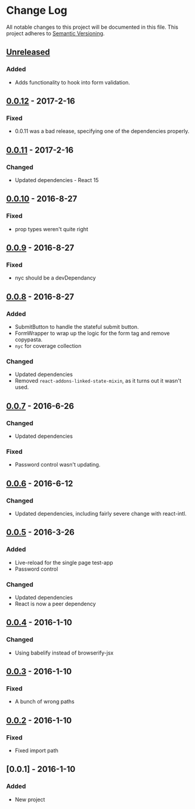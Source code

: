 # Change Log
All notable changes to this project will be documented in this file.
This project adheres to [Semantic Versioning](http://semver.org/).

## [Unreleased]

### Added
- Adds functionality to hook into form validation.

## [0.0.12] - 2017-2-16

### Fixed
- 0.0.11 was a bad release, specifying one of the dependencies properly.

## [0.0.11] - 2017-2-16

### Changed
- Updated dependencies - React 15

## [0.0.10] - 2016-8-27
### Fixed
- prop types weren't quite right

## [0.0.9] - 2016-8-27
### Fixed
- nyc should be a devDependancy

## [0.0.8] - 2016-8-27
### Added
- SubmitButton to handle the stateful submit button.
- FormWrapper to wrap up the logic for the form tag and remove copypasta.
- `nyc` for coverage collection

### Changed
- Updated dependencies
- Removed `react-addons-linked-state-mixin`, as it turns out it wasn't used.

## [0.0.7] - 2016-6-26
### Changed
- Updated dependencies

### Fixed
- Password control wasn't updating.

## [0.0.6] - 2016-6-12
### Changed
- Updated dependencies, including fairly severe change with react-intl.

## [0.0.5] - 2016-3-26
### Added
- Live-reload for the single page test-app
- Password control

### Changed
- Updated dependencies
- React is now a peer dependency

## [0.0.4] - 2016-1-10
### Changed
- Using babelify instead of browserify-jsx

## [0.0.3] - 2016-1-10
### Fixed
- A bunch of wrong paths

## [0.0.2] - 2016-1-10
### Fixed
- Fixed import path

## [0.0.1] - 2016-1-10
### Added
- New project

[Unreleased]: https://github.com/rm3web/rm3-react-controls/compare/v0.0.12...HEAD
[0.0.12]: https://github.com/rm3web/rm3-react-controls/compare/v0.0.11...v0.0.12
[0.0.11]: https://github.com/rm3web/rm3-react-controls/compare/v0.0.10...v0.0.11
[0.0.10]: https://github.com/rm3web/rm3-react-controls/compare/v0.0.9...v0.0.10
[0.0.9]: https://github.com/rm3web/rm3-react-controls/compare/v0.0.8...v0.0.9
[0.0.8]: https://github.com/rm3web/rm3-react-controls/compare/v0.0.7...v0.0.8
[0.0.7]: https://github.com/rm3web/rm3-react-controls/compare/v0.0.6...v0.0.7
[0.0.6]: https://github.com/rm3web/rm3-react-controls/compare/v0.0.5...v0.0.6
[0.0.5]: https://github.com/rm3web/rm3-react-controls/compare/v0.0.4...v0.0.5
[0.0.4]: https://github.com/rm3web/rm3-react-controls/compare/v0.0.3...v0.0.4
[0.0.3]: https://github.com/rm3web/rm3-react-controls/compare/v0.0.2...v0.0.3
[0.0.2]: https://github.com/rm3web/rm3-react-controls/compare/v0.0.1...v0.0.2
